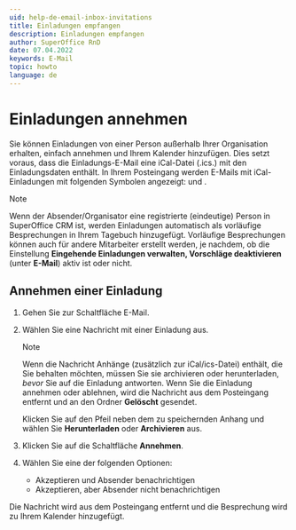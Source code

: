 ```yaml
---
uid: help-de-email-inbox-invitations
title: Einladungen empfangen
description: Einladungen empfangen
author: SuperOffice RnD
date: 07.04.2022
keywords: E-Mail
topic: howto
language: de
---
```


# Einladungen annehmen

Sie können Einladungen von einer Person außerhalb Ihrer Organisation erhalten, einfach annehmen und Ihrem Kalender hinzufügen. Dies setzt voraus, dass die Einladungs-E-Mail eine iCal-Datei (.ics.) mit den Einladungsdaten enthält. In Ihrem Posteingang werden E-Mails mit iCal-Einladungen mit folgenden Symbolen angezeigt: <i class="ph ph-paperclip" aria-label="Paperclip"></i> und <i class="ph ph-calendar-blank" aria-label="Calendar"></i>.

> [!NOTE]
> Wenn der Absender/Organisator eine registrierte (eindeutige) Person in SuperOffice CRM ist, werden Einladungen automatisch als vorläufige Besprechungen in Ihrem Tagebuch hinzugefügt. Vorläufige Besprechungen können auch für andere Mitarbeiter erstellt werden, je nachdem, ob die Einstellung **Eingehende Einladungen verwalten, Vorschläge deaktivieren** (unter **E-Mail**) aktiv ist oder nicht.

## Annehmen einer Einladung

1. Gehen Sie zur Schaltfläche E-Mail.

2. Wählen Sie eine Nachricht mit einer Einladung aus.

    > [!NOTE]
    > Wenn die Nachricht Anhänge (zusätzlich zur iCal/ics-Datei) enthält, die Sie behalten möchten, müssen Sie sie archivieren oder herunterladen, *bevor* Sie auf die Einladung antworten. Wenn Sie die Einladung annehmen oder ablehnen, wird die Nachricht aus dem Posteingang entfernt und an den Ordner **Gelöscht** gesendet.
    >
    > Klicken Sie auf den Pfeil neben dem zu speichernden Anhang und wählen Sie **Herunterladen** oder **Archivieren** aus.

3. Klicken Sie auf die Schaltfläche **Annehmen**.

4. Wählen Sie eine der folgenden Optionen:

    * Akzeptieren und Absender benachrichtigen
    * Akzeptieren, aber Absender nicht benachrichtigen

Die Nachricht wird aus dem Posteingang entfernt und die Besprechung wird zu Ihrem Kalender hinzugefügt.
